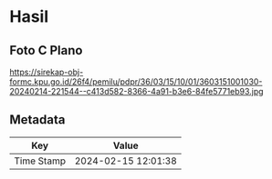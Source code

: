 # Hasil

## Foto C Plano

https://sirekap-obj-formc.kpu.go.id/26f4/pemilu/pdpr/36/03/15/10/01/3603151001030-20240214-221544--c413d582-8366-4a91-b3e6-84fe5771eb93.jpg


## Metadata

| Key        | Value               |
| ---------- | ------------------- |
| Time Stamp | 2024-02-15 12:01:38 |




